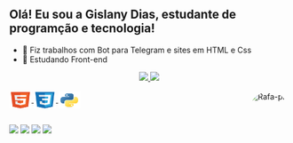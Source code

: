 ## Olá! Eu sou a Gislany Dias, estudante de programção e tecnologia!

- 🔭 Fiz trabalhos com Bot para Telegram e sites em HTML e Css
- 🌱 Estudando Front-end

<div align="center">
  <a href="https://github.com/GislanyDias">
  <img height="180em" src="https://github-readme-stats.vercel.app/api?username=GislanyDias&show_icons=true&theme=dracula&include_all_commits=true&count_private=true"/>
  <img height="180em" src="https://github-readme-stats.vercel.app/api/top-langs/?username=GislanyDias&layout=compact&langs_count=7&theme=dracula"/>
</div>

<div style="display: inline_block"><br>
  <img align="center" alt="Rafa-HTML" height="30" width="40" src="https://raw.githubusercontent.com/devicons/devicon/master/icons/html5/html5-original.svg">
  <img align="center" alt="Rafa-CSS" height="30" width="40" src="https://raw.githubusercontent.com/devicons/devicon/master/icons/css3/css3-original.svg">
  <img align="center" alt="Rafa-Python" height="30" width="40" src="https://raw.githubusercontent.com/devicons/devicon/master/icons/python/python-original.svg">
  <img align="right" alt="Rafa-pic" height="150" style="border-radius:50px;" src="https://share-cdn.picrew.me/shareImg/org/202111/338224_1iOnlilC.png">
</div>
  
  ##
  
  <div>
  <a href="https://www.instagram.com/_gislanydiasf/" target="_blank"><img src="https://img.shields.io/badge/-Instagram-%23E4405F?style=for-the-badge&logo=instagram&logoColor=white" target="_blank"></a>
  <a href = "https://t.me/GislanyDias"><img src="https://img.shields.io/badge/Telegram-2CA5E0?style=for-the-badge&logo=telegram&logoColor=white"></a>
  <a href = "mailto:gislany.dias@academico.ifpb.edu.br"><img src="https://img.shields.io/badge/-Gmail-%23333?style=for-the-badge&logo=gmail&logoColor=white" target="_blank"></a>
  <a href="https://www.linkedin.com/in/gislany-dias-ba192321b" target="_blank"><img src="https://img.shields.io/badge/-LinkedIn-%230077B5?style=for-the-badge&logo=linkedin&logoColor=white" target="_blank"></a> 
    
  </div>
  
  
